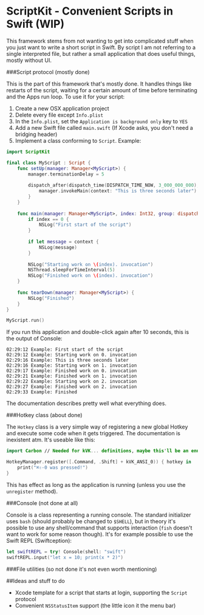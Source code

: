 # ScriptKit - Convenient Scripts in Swift (WIP)

This framework stems from not wanting to get into complicated stuff when you just want to write a short script in Swift. By script I am not referring to a single interpreted file, but rather a small application that does useful things, mostly without UI.

###Script protocol (mostly done)

This is the part of this framework that's mostly done. It handles things like restarts of the script, waiting for a certain amount of time before terminating and the Apps run loop. To use it for your script:

 1. Create a new OSX application project
 2. Delete every file except `Info.plist`
 3. In the `Info.plist`, set the `Application is background only` key to `YES`
 4. Add a new Swift file called `main.swift` (If Xcode asks, you don't need a bridging header)
 5. Implement a class conforming to `Script`. Example: 
 
```swift
import ScriptKit

final class MyScript : Script {
    func setUp(manager: Manager<MyScript>) {
        manager.terminationDelay = 5
        
        dispatch_after(dispatch_time(DISPATCH_TIME_NOW, 3_000_000_000), manager.metaQueue) {
            manager.invokeMain(context: "This is three seconds later")
        }
    }
    
    func main(manager: Manager<MyScript>, index: Int32, group: dispatch_group_t, context: String?) {
        if index == 0 {
            NSLog("First start of the script")
        }
        
        if let message = context {
            NSLog(message)
        }
        
        NSLog("Starting work on \(index). invocation")
        NSThread.sleepForTimeInterval(5)
        NSLog("Finished work on \(index). invocation")
    }
    
    func tearDown(manager: Manager<MyScript>) {
        NSLog("Finished")
    }
}

MyScript.run()
```

If you run this application and double-click again after 10 seconds, this is the output of Console:

``` 
02:29:12 Example: First start of the script
02:29:12 Example: Starting work on 0. invocation
02:29:16 Example: This is three seconds later
02:29:16 Example: Starting work on 1. invocation
02:29:17 Example: Finished work on 0. invocation
02:29:21 Example: Finished work on 1. invocation
02:29:22 Example: Starting work on 2. invocation
02:29:27 Example: Finished work on 2. invocation
02:29:33 Example: Finished
```

The documentation describes pretty well what everything does.

###Hotkey class (about done)

The `Hotkey` class is a very simple way of registering a new global Hotkey and execute some code when it gets triggered. The documentation is inexistent atm. It's useable like this:

```swift
import Carbon // Needed for kVK... definitions, maybe this'll be an enum later

HotkeyManager.register([.Command, .Shift] + kVK_ANSI_0)) { hotkey in
    print("⌘⇧-0 was pressed!")
}
```

This has effect as long as the application is running (unless you use the `unregister` method).

###Console (not done at all)

Console is a class representing a running console. The standard initializer uses `bash` (should probably be changed to `$SHELL`), but in theory it's possible to use any shell/command that supports interaction (`fish` doesn't want to work for some reason though). It's for example possible to use the Swift REPL (Swiftception):

```swift
let swiftREPL = try! Console(shell: "swift")
swiftREPL.input("let x = 10; print(x * 2)")
```

###File utilities (so not done it's not even worth mentioning)

##Ideas and stuff to do

- Xcode template for a script that starts at login, supporting the `Script` protocol
- Convenient `NSStatusItem` support (the little icon it the menu bar)

